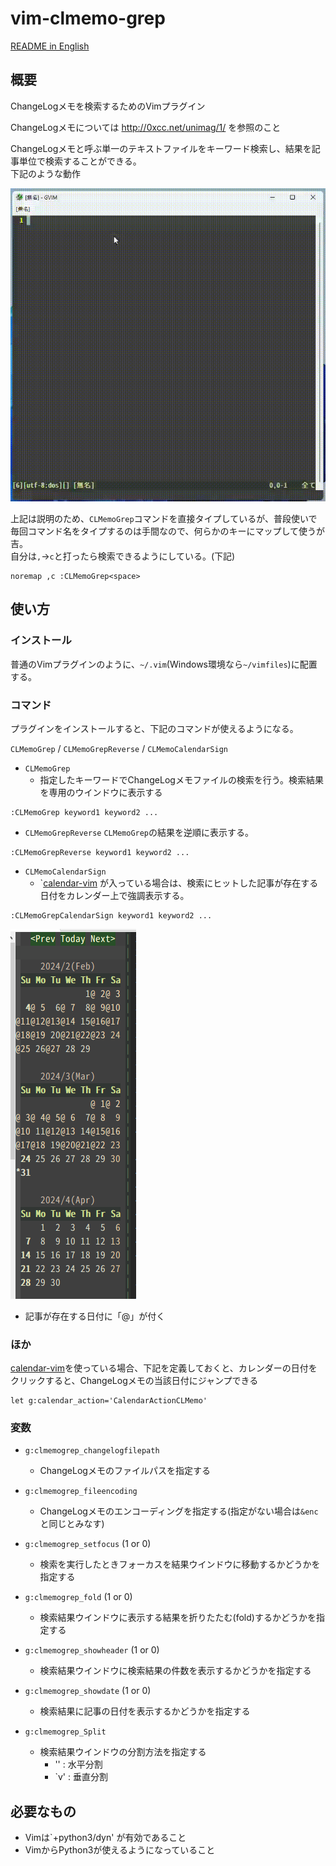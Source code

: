 # vim-clmemo-grep

[README in English](README.md)

## 概要

ChangeLogメモを検索するためのVimプラグイン

ChangeLogメモについては  http://0xcc.net/unimag/1/ を参照のこと

ChangeLogメモと呼ぶ単一のテキストファイルをキーワード検索し、結果を記事単位で検索することができる。  
下記のような動作

![](image/intro.gif)

上記は説明のため、`CLMemoGrep`コマンドを直接タイプしているが、普段使いで毎回コマンド名をタイプするのは手間なので、何らかのキーにマップして使うが吉。  
自分は`,`→`c`と打ったら検索できるようにしている。(下記)

```
noremap ,c :CLMemoGrep<space>
```

## 使い方

### インストール

普通のVimプラグインのように、`~/.vim`(Windows環境なら`~/vimfiles`)に配置する。

### コマンド

プラグインをインストールすると、下記のコマンドが使えるようになる。

`CLMemoGrep` / `CLMemoGrepReverse` / `CLMemoCalendarSign`

- `CLMemoGrep`
  -  指定したキーワードでChangeLogメモファイルの検索を行う。検索結果を専用のウインドウに表示する
```
:CLMemoGrep keyword1 keyword2 ...
```

- `CLMemoGrepReverse`
    `CLMemoGrep`の結果を逆順に表示する。
```
:CLMemoGrepReverse keyword1 keyword2 ...
```

- `CLMemoCalendarSign`
  -  `[calendar-vim](https://github.com/mattn/calendar-vim) が入っている場合は、検索にヒットした記事が存在する日付をカレンダー上で強調表示する。

```
:CLMemoGrepCalendarSign keyword1 keyword2 ...
```

![](image/sign.png)
- 記事が存在する日付に「@」が付く

### ほか

[calendar-vim](https://github.com/mattn/calendar-vim)を使っている場合、下記を定義しておくと、カレンダーの日付をクリックすると、ChangeLogメモの当該日付にジャンプできる

```
let g:calendar_action='CalendarActionCLMemo'
```

### 変数

- `g:clmemogrep_changelogfilepath`
  - ChangeLogメモのファイルパスを指定する

- `g:clmemogrep_fileencoding`
  - ChangeLogメモのエンコーディングを指定する(指定がない場合は`&enc`と同じとみなす)

- `g:clmemogrep_setfocus` (1 or 0)
  - 検索を実行したときフォーカスを結果ウインドウに移動するかどうかを指定する

- `g:clmemogrep_fold` (1 or 0)
  - 検索結果ウインドウに表示する結果を折りたたむ(fold)するかどうかを指定する

- `g:clmemogrep_showheader` (1 or 0)
  - 検索結果ウインドウに検索結果の件数を表示するかどうかを指定する

- `g:clmemogrep_showdate` (1 or 0)
  - 検索結果に記事の日付を表示するかどうかを指定する

- `g:clmemogrep_Split`
  - 検索結果ウインドウの分割方法を指定する
    - '' : 水平分割
    - `v' : 垂直分割

## 必要なもの

- Vimは`+python3/dyn' が有効であること
- VimからPython3が使えるようになっていること


